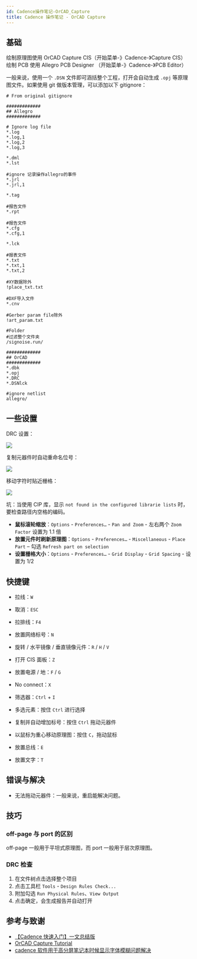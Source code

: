 ```yaml
---
id: Cadence操作笔记-OrCAD_Capture
title: Cadence 操作笔记 - OrCAD Capture
---
```


## 基础

绘制原理图使用 OrCAD Capture CIS（开始菜单-》Cadence-》Capture CIS）  
绘制 PCB 使用 Allegro PCB Designer （开始菜单-》Cadence-》PCB Editor）

一般来说，使用一个 `.DSN` 文件即可涵括整个工程，打开会自动生成 `.opj` 等原理图文件。如果使用 git 做版本管理，可以添加以下 gitignore：

```gitignore
# From original gitignore 

#############
## Allegro
#############

# Ignore log file
*.log
*.log,1
*.log,2
*.log,3

*.dml
*.lst

#ignore 记录操作allegro的事件
*.jrl
*.jrl,1

*.tag

#报告文件
*.rpt

#报告文件
*.cfg
*.cfg,1

*.lck

#报表文件
*.txt
*.txt,1
*.txt,2

#XY数据除外
!place_txt.txt

#DXF导入文件
*.cnv

#Gerber param file除外
!art_param.txt

#Folder
#过滤整个文件夹
/signoise.run/ 

#############
## OrCAD
#############
*.dbk
*.opj
*.DRC
*.DSNlck

#ignore netlist
allegro/ 
```

## 一些设置

DRC 设置：

![](https://wiki-media-1253965369.cos.ap-guangzhou.myqcloud.com/img/20210810134720.png)

复制元器件时自动重命名位号：

![](https://wiki-media-1253965369.cos.ap-guangzhou.myqcloud.com/img/20210810134747.png)

移动字符时贴近栅格：

![](https://wiki-media-1253965369.cos.ap-guangzhou.myqcloud.com/img/20210810134758.png)

坑：当使用 CIP 库，显示 `not found in the configured librarie lists` 时，要检查路径内空格的编码。

- **鼠标滚轮缩放**：`Options` - `Preferences…` - `Pan and Zoom` - 左右两个 `Zoom Factor` 设置为 1.1 倍
- **放置元件时刷新原理图**：`Options` - `Preferences…` - `Miscellaneous` - `Place Part` – 勾选 `Refresh part on selection`
- **设置栅格大小**：`Options` - `Preferences…` - `Grid Display` - `Grid Spacing` - 设置为 1/2

## 快捷键

- 拉线：`W`
- 取消：`ESC`
- 拉排线：`F4`
- 放置网络标号：`N`
- 旋转 / 水平镜像 / 垂直镜像元件：`R` / `H` / `V`
- 打开 CIS 面板：`Z`
- 放置电源 / 地：`F` / `G`
- No connect：`X`
- 筛选器：`Ctrl` + `I`
- 多选元素：按住 `Ctrl` 进行选择
- 复制并自动增加标号：按住 `Ctrl` 拖动元器件
- 以鼠标为重心移动原理图：按住 `C`，拖动鼠标

- 放置总线：`E`
- 放置文字：`T`

## 错误与解决

- 无法拖动元器件：一般来说，重启能解决问题。

## 技巧

### off-page 与 port 的区别

off-page 一般用于平坦式原理图，而 port 一般用于层次原理图。

### DRC 检查

1. 在文件树点击选择整个项目
2. 点击工具栏 `Tools` - `Design Rules Check...`
3. 附加勾选 `Run Physical Rules`、`View Output`
4. 点击确定，会生成报告并自动打开

## 参考与致谢

- [【Cadence 快速入门】一文总结版](https://blog.csdn.net/ReCclay/article/details/101225359)
- [OrCAD Capture Tutorial](https://resources.orcad.com/orcad-capture-tutorials)
- [cadence 软件用于高分屏笔记本时候显示字体模糊问题解决](https://blog.csdn.net/qq_34338527/article/details/108846792)
